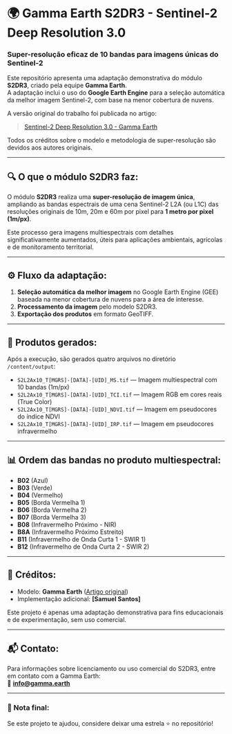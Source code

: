 # 🌍 Gamma Earth S2DR3 - Sentinel-2 Deep Resolution 3.0

### Super-resolução eficaz de 10 bandas para imagens únicas do Sentinel-2

Este repositório apresenta uma adaptação demonstrativa do módulo **S2DR3**, criado pela equipe **Gamma Earth**.  
A adaptação inclui o uso do **Google Earth Engine** para a seleção automática da melhor imagem Sentinel-2, com base na menor cobertura de nuvens.

A versão original do trabalho foi publicada no artigo:  
> [Sentinel-2 Deep Resolution 3.0 - Gamma Earth](https://medium.com/@ya_71389/sentinel-2-deep-resolution-3-0-c71a601a2253)

Todos os créditos sobre o modelo e metodologia de super-resolução são devidos aos autores originais.

---

## 🔍 O que o módulo S2DR3 faz:

O módulo **S2DR3** realiza uma **super-resolução de imagem única**, ampliando as bandas espectrais de uma cena Sentinel-2 L2A (ou L1C) das resoluções originais de 10m, 20m e 60m por pixel para **1 metro por pixel (1m/px)**.

Este processo gera imagens multiespectrais com detalhes significativamente aumentados, úteis para aplicações ambientais, agrícolas e de monitoramento territorial.

---

## ⚙️ Fluxo da adaptação:

1. **Seleção automática da melhor imagem** no Google Earth Engine (GEE) baseada na menor cobertura de nuvens para a área de interesse.
2. **Processamento da imagem** pelo modelo S2DR3.
3. **Exportação dos produtos** em formato GeoTIFF.

---

## 📁 Produtos gerados:

Após a execução, são gerados quatro arquivos no diretório `/content/output`:

- `S2L2Ax10_T[MGRS]-[DATA]-[UID]_MS.tif` — Imagem multiespectral com 10 bandas (1m/px)
- `S2L2Ax10_T[MGRS]-[DATA]-[UID]_TCI.tif` — Imagem RGB em cores reais (True Color)
- `S2L2Ax10_T[MGRS]-[DATA]-[UID]_NDVI.tif` — Imagem em pseudocores do índice NDVI
- `S2L2Ax10_T[MGRS]-[DATA]-[UID]_IRP.tif` — Imagem em pseudocores infravermelho

---

## 📊 Ordem das bandas no produto multiespectral:

- **B02** (Azul)
- **B03** (Verde)
- **B04** (Vermelho)
- **B05** (Borda Vermelha 1)
- **B06** (Borda Vermelha 2)
- **B07** (Borda Vermelha 3)
- **B08** (Infravermelho Próximo - NIR)
- **B8A** (Infravermelho Próximo Estreito)
- **B11** (Infravermelho de Onda Curta 1 - SWIR 1)
- **B12** (Infravermelho de Onda Curta 2 - SWIR 2)

---

## 📖 Créditos:

- Modelo: **Gamma Earth** ([Artigo original](https://medium.com/@ya_71389/sentinel-2-deep-resolution-3-0-c71a601a2253))
- Implementação adicional: **[Samuel Santos]**

Este projeto é apenas uma adaptação demonstrativa para fins educacionais e de experimentação, sem uso comercial.

---

## 📬 Contato:

Para informações sobre licenciamento ou uso comercial do S2DR3, entre em contato com a Gamma Earth:  
📧 **info@gamma.earth**

---

### 📌 Nota final:
Se este projeto te ajudou, considere deixar uma estrela ⭐ no repositório!

